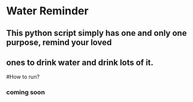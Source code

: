 # Water Reminder 
## This python script simply has one and only one purpose, remind your loved
## ones to drink water and drink lots of it.

#How to run?
### coming soon 
